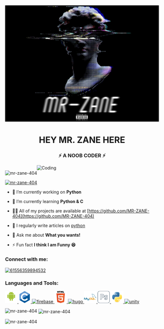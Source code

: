 [![MasterHead](https://github.com/MR-ZANE-404/MR-ZANE-404/blob/main/20240420_030726.png)](https://github.com)
<h1 align="center">HEY MR. ZANE HERE</h1>
<h3 align="center">⚡ A NOOB CODER ⚡</h3>
<img align="right" alt="Coding" width="400" src="https://cdn.dribbble.com/users/1162077/screenshots/3848914/programmer.gif">

<p align="left"> <img src="https://komarev.com/ghpvc/?username=mr-zane-404&label=Profile%20views&color=0e75b6&style=flat" alt="mr-zane-404" /> </p>

<p align="left"> <a href="https://github.com/ryo-ma/github-profile-trophy"><img src="https://github-profile-trophy.vercel.app/?username=mr-zane-404" alt="mr-zane-404" /></a> </p>

- 🔭 I’m currently working on **Python**

- 🌱 I’m currently learning **Python & C**

- 👨‍💻 All of my projects are available at [https://github.com/MR-ZANE-404](https://github.com/MR-ZANE-404)

- 📝 I regularly write articles on [python](python)

- 💬 Ask me about **What you wants!**

- ⚡ Fun fact **I think I am Funny 😆**

<h3 align="left">Connect with me:</h3>
<p align="left">
<a href="https://fb.com/61556359894532" target="blank"><img align="center" src="https://raw.githubusercontent.com/rahuldkjain/github-profile-readme-generator/master/src/images/icons/Social/facebook.svg" alt="61556359894532" height="30" width="40" /></a>
</p>

<h3 align="left">Languages and Tools:</h3>
<p align="left"> <a href="https://developer.android.com" target="_blank" rel="noreferrer"> <img src="https://raw.githubusercontent.com/devicons/devicon/master/icons/android/android-original-wordmark.svg" alt="android" width="40" height="40"/> </a> <a href="https://www.cprogramming.com/" target="_blank" rel="noreferrer"> <img src="https://raw.githubusercontent.com/devicons/devicon/master/icons/c/c-original.svg" alt="c" width="40" height="40"/> </a> <a href="https://firebase.google.com/" target="_blank" rel="noreferrer"> <img src="https://www.vectorlogo.zone/logos/firebase/firebase-icon.svg" alt="firebase" width="40" height="40"/> </a> <a href="https://www.w3.org/html/" target="_blank" rel="noreferrer"> <img src="https://raw.githubusercontent.com/devicons/devicon/master/icons/html5/html5-original-wordmark.svg" alt="html5" width="40" height="40"/> </a> <a href="https://gohugo.io/" target="_blank" rel="noreferrer"> <img src="https://api.iconify.design/logos-hugo.svg" alt="hugo" width="40" height="40"/> </a> <a href="https://www.mysql.com/" target="_blank" rel="noreferrer"> <img src="https://raw.githubusercontent.com/devicons/devicon/master/icons/mysql/mysql-original-wordmark.svg" alt="mysql" width="40" height="40"/> </a> <a href="https://www.photoshop.com/en" target="_blank" rel="noreferrer"> <img src="https://raw.githubusercontent.com/devicons/devicon/master/icons/photoshop/photoshop-line.svg" alt="photoshop" width="40" height="40"/> </a> <a href="https://www.python.org" target="_blank" rel="noreferrer"> <img src="https://raw.githubusercontent.com/devicons/devicon/master/icons/python/python-original.svg" alt="python" width="40" height="40"/> </a> <a href="https://unity.com/" target="_blank" rel="noreferrer"> <img src="https://www.vectorlogo.zone/logos/unity3d/unity3d-icon.svg" alt="unity" width="40" height="40"/> </a> </p>

<p><img align="left" src="https://github-readme-stats.vercel.app/api/top-langs?username=mr-zane-404&show_icons=true&locale=en&layout=compact" alt="mr-zane-404" /></p>

<p>&nbsp;<img align="center" src="https://github-readme-stats.vercel.app/api?username=mr-zane-404&show_icons=true&locale=en" alt="mr-zane-404" /></p>

<p><img align="center" src="https://github-readme-streak-stats.herokuapp.com/?user=mr-zane-404&" alt="mr-zane-404" /></p>
